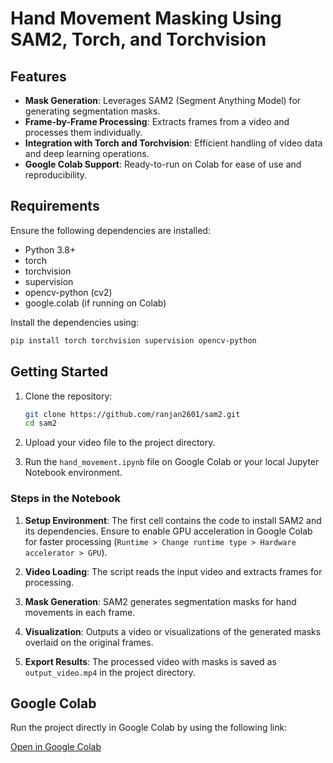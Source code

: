 
# Hand Movement Masking Using SAM2, Torch, and Torchvision

## Features
- **Mask Generation**: Leverages SAM2 (Segment Anything Model) for generating segmentation masks.
- **Frame-by-Frame Processing**: Extracts frames from a video and processes them individually.
- **Integration with Torch and Torchvision**: Efficient handling of video data and deep learning operations.
- **Google Colab Support**: Ready-to-run on Colab for ease of use and reproducibility.

## Requirements
Ensure the following dependencies are installed:

- Python 3.8+
- torch
- torchvision
- supervision
- opencv-python (cv2)
- google.colab (if running on Colab)

Install the dependencies using:
```bash
pip install torch torchvision supervision opencv-python
```

## Getting Started

1. Clone the repository:
   ```bash
   git clone https://github.com/ranjan2601/sam2.git
   cd sam2
   ```

2. Upload your video file  to the project directory.

3. Run the `hand_movement.ipynb` file on Google Colab or your local Jupyter Notebook environment.

### Steps in the Notebook

1. **Setup Environment**:
   The first cell contains the code to install SAM2 and its dependencies. Ensure to enable GPU acceleration in Google Colab for faster processing (`Runtime > Change runtime type > Hardware accelerator > GPU`).

2. **Video Loading**:
   The script reads the input video and extracts frames for processing.

3. **Mask Generation**:
   SAM2 generates segmentation masks for hand movements in each frame.

4. **Visualization**:
   Outputs a video or visualizations of the generated masks overlaid on the original frames.

5. **Export Results**:
   The processed video with masks is saved as `output_video.mp4` in the project directory.


## Google Colab
Run the project directly in Google Colab by using the following link:

[Open in Google Colab]([(https://colab.research.google.com/drive/1fLbNTUbDy3339KozfeQPAEC9JrcY0KTc?usp=sharing)])



